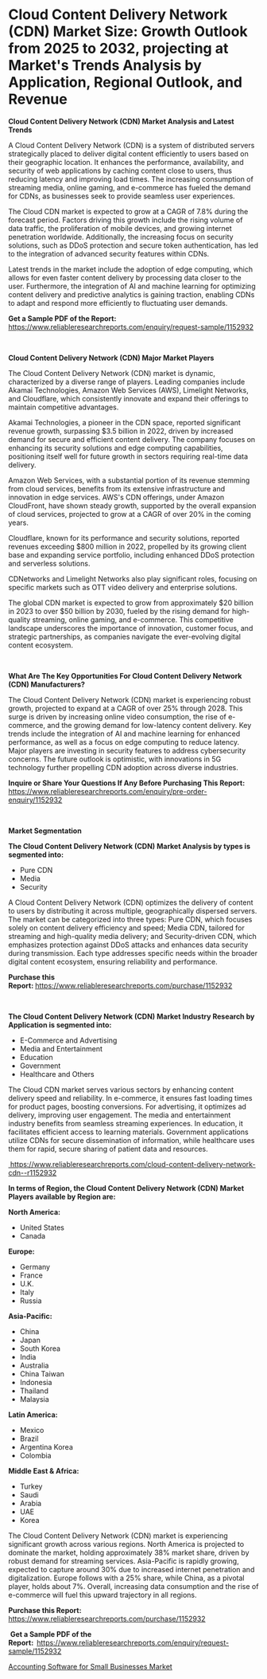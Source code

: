 <p><h1>Cloud Content Delivery Network (CDN) Market Size: Growth Outlook from 2025 to 2032, projecting at Market's Trends Analysis by Application, Regional Outlook, and Revenue</h1></p><p><strong>Cloud Content Delivery Network (CDN) Market Analysis and Latest Trends</strong></p>
<p><p>A Cloud Content Delivery Network (CDN) is a system of distributed servers strategically placed to deliver digital content efficiently to users based on their geographic location. It enhances the performance, availability, and security of web applications by caching content close to users, thus reducing latency and improving load times. The increasing consumption of streaming media, online gaming, and e-commerce has fueled the demand for CDNs, as businesses seek to provide seamless user experiences.</p><p>The Cloud CDN market is expected to grow at a CAGR of 7.8% during the forecast period. Factors driving this growth include the rising volume of data traffic, the proliferation of mobile devices, and growing internet penetration worldwide. Additionally, the increasing focus on security solutions, such as DDoS protection and secure token authentication, has led to the integration of advanced security features within CDNs.</p><p>Latest trends in the market include the adoption of edge computing, which allows for even faster content delivery by processing data closer to the user. Furthermore, the integration of AI and machine learning for optimizing content delivery and predictive analytics is gaining traction, enabling CDNs to adapt and respond more efficiently to fluctuating user demands.</p></p>
<p><strong>Get a Sample PDF of the Report:&nbsp;</strong> <a href="https://www.reliableresearchreports.com/enquiry/request-sample/1152932?utm_campaign=2669&utm_medium=2&utm_source=Github&utm_content=ia&utm_term=09032025&utm_id=cloud-content-delivery-network-cdn">https://www.reliableresearchreports.com/enquiry/request-sample/1152932</a></p>
<p>&nbsp;</p>
<p><strong>Cloud Content Delivery Network (CDN) Major Market Players</strong></p>
<p><p>The Cloud Content Delivery Network (CDN) market is dynamic, characterized by a diverse range of players. Leading companies include Akamai Technologies, Amazon Web Services (AWS), Limelight Networks, and Cloudflare, which consistently innovate and expand their offerings to maintain competitive advantages. </p><p>Akamai Technologies, a pioneer in the CDN space, reported significant revenue growth, surpassing $3.5 billion in 2022, driven by increased demand for secure and efficient content delivery. The company focuses on enhancing its security solutions and edge computing capabilities, positioning itself well for future growth in sectors requiring real-time data delivery.</p><p>Amazon Web Services, with a substantial portion of its revenue stemming from cloud services, benefits from its extensive infrastructure and innovation in edge services. AWS's CDN offerings, under Amazon CloudFront, have shown steady growth, supported by the overall expansion of cloud services, projected to grow at a CAGR of over 20% in the coming years.</p><p>Cloudflare, known for its performance and security solutions, reported revenues exceeding $800 million in 2022, propelled by its growing client base and expanding service portfolio, including enhanced DDoS protection and serverless solutions.</p><p>CDNetworks and Limelight Networks also play significant roles, focusing on specific markets such as OTT video delivery and enterprise solutions. </p><p>The global CDN market is expected to grow from approximately $20 billion in 2023 to over $50 billion by 2030, fueled by the rising demand for high-quality streaming, online gaming, and e-commerce. This competitive landscape underscores the importance of innovation, customer focus, and strategic partnerships, as companies navigate the ever-evolving digital content ecosystem.</p></p>
<p>&nbsp;</p>
<p><strong>What Are The Key Opportunities For Cloud Content Delivery Network (CDN) Manufacturers?</strong></p>
<p><p>The Cloud Content Delivery Network (CDN) market is experiencing robust growth, projected to expand at a CAGR of over 25% through 2028. This surge is driven by increasing online video consumption, the rise of e-commerce, and the growing demand for low-latency content delivery. Key trends include the integration of AI and machine learning for enhanced performance, as well as a focus on edge computing to reduce latency. Major players are investing in security features to address cybersecurity concerns. The future outlook is optimistic, with innovations in 5G technology further propelling CDN adoption across diverse industries.</p></p>
<p><strong>Inquire or Share Your Questions If Any Before Purchasing This Report:</strong> <a href="https://www.reliableresearchreports.com/enquiry/pre-order-enquiry/1152932?utm_campaign=2669&utm_medium=2&utm_source=Github&utm_content=ia&utm_term=09032025&utm_id=cloud-content-delivery-network-cdn">https://www.reliableresearchreports.com/enquiry/pre-order-enquiry/1152932</a></p>
<p>&nbsp;</p>
<p><strong>Market Segmentation</strong></p>
<p><strong>The Cloud Content Delivery Network (CDN) Market Analysis by types is segmented into:</strong></p>
<p><ul><li>Pure CDN</li><li>Media</li><li>Security</li></ul></p>
<p><p>A Cloud Content Delivery Network (CDN) optimizes the delivery of content to users by distributing it across multiple, geographically dispersed servers. The market can be categorized into three types: Pure CDN, which focuses solely on content delivery efficiency and speed; Media CDN, tailored for streaming and high-quality media delivery; and Security-driven CDN, which emphasizes protection against DDoS attacks and enhances data security during transmission. Each type addresses specific needs within the broader digital content ecosystem, ensuring reliability and performance.</p></p>
<p><strong>Purchase this Report:&nbsp;</strong><a href="https://www.reliableresearchreports.com/purchase/1152932?utm_campaign=2669&utm_medium=2&utm_source=Github&utm_content=ia&utm_term=09032025&utm_id=cloud-content-delivery-network-cdn">https://www.reliableresearchreports.com/purchase/1152932</a></p>
<p>&nbsp;</p>
<p><strong>The Cloud Content Delivery Network (CDN) Market Industry Research by Application is segmented into:</strong></p>
<p><ul><li>E-Commerce and Advertising</li><li>Media and Entertainment</li><li>Education</li><li>Government</li><li>Healthcare and Others</li></ul></p>
<p><p>The Cloud CDN market serves various sectors by enhancing content delivery speed and reliability. In e-commerce, it ensures fast loading times for product pages, boosting conversions. For advertising, it optimizes ad delivery, improving user engagement. The media and entertainment industry benefits from seamless streaming experiences. In education, it facilitates efficient access to learning materials. Government applications utilize CDNs for secure dissemination of information, while healthcare uses them for rapid, secure sharing of patient data and resources.</p></p>
<p><a href="https://www.reliableresearchreports.com/cloud-content-delivery-network-cdn--r1152932?utm_campaign=2669&utm_medium=2&utm_source=Github&utm_content=ia&utm_term=09032025&utm_id=cloud-content-delivery-network-cdn">&nbsp;https://www.reliableresearchreports.com/cloud-content-delivery-network-cdn--r1152932</a></p>
<p><strong>In terms of Region, the Cloud Content Delivery Network (CDN) Market Players available by Region are:</strong></p>
<p>
    <p> <strong> North America: </strong>
        <ul>
            <li>United States</li>
            <li>Canada</li>
        </ul>
        </p> 
    <p> <strong> Europe: </strong>
        <ul>
            <li>Germany</li>
            <li>France</li>
            <li>U.K.</li>
            <li>Italy</li>
            <li>Russia</li>
        </ul>
        </p> 
    <p> <strong> Asia-Pacific: </strong>
        <ul>
            <li>China</li>
            <li>Japan</li>
            <li>South Korea</li>
            <li>India</li>
            <li>Australia</li>
            <li>China Taiwan</li>
            <li>Indonesia</li>
            <li>Thailand</li>
            <li>Malaysia</li>
        </ul>
        </p> 
    <p> <strong> Latin America: </strong>
        <ul>
            <li>Mexico</li>
            <li>Brazil</li>
            <li>Argentina Korea</li>
            <li>Colombia</li>
        </ul>
        </p> 
    <p> <strong> Middle East & Africa: </strong>
        <ul>
            <li>Turkey</li>
            <li>Saudi</li>
            <li>Arabia</li>
            <li>UAE</li>
            <li>Korea</li>
        </ul>
    </p>
    </p>
<p><p>The Cloud Content Delivery Network (CDN) market is experiencing significant growth across various regions. North America is projected to dominate the market, holding approximately 38% market share, driven by robust demand for streaming services. Asia-Pacific is rapidly growing, expected to capture around 30% due to increased internet penetration and digitalization. Europe follows with a 25% share, while China, as a pivotal player, holds about 7%. Overall, increasing data consumption and the rise of e-commerce will fuel this upward trajectory in all regions.</p></p>
<p><strong>Purchase this Report: </strong><a href="https://www.reliableresearchreports.com/purchase/1152932?utm_campaign=2669&utm_medium=2&utm_source=Github&utm_content=ia&utm_term=09032025&utm_id=cloud-content-delivery-network-cdn">https://www.reliableresearchreports.com/purchase/1152932</a></p>
<p>&nbsp;<strong>Get a Sample PDF of the Report:&nbsp;&nbsp;</strong><a href="https://www.reliableresearchreports.com/enquiry/request-sample/1152932?utm_campaign=2669&utm_medium=2&utm_source=Github&utm_content=ia&utm_term=09032025&utm_id=cloud-content-delivery-network-cdn">https://www.reliableresearchreports.com/enquiry/request-sample/1152932</a></p>
<p><strong></strong></p>
<p><p><a href="https://github.com/curinbucan9/Market-Research-Report-List-1/blob/main/accounting-software-for-small-businesses-market.md?utm_campaign=2669&utm_medium=2&utm_source=Github&utm_content=ia&utm_term=09032025&utm_id=cloud-content-delivery-network-cdn">Accounting Software for Small Businesses Market</a></p></p>